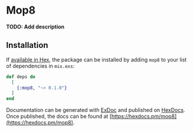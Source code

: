# Mop8

**TODO: Add description**

## Installation

If [available in Hex](https://hex.pm/docs/publish), the package can be installed
by adding `mop8` to your list of dependencies in `mix.exs`:

```elixir
def deps do
  [
    {:mop8, "~> 0.1.0"}
  ]
end
```

Documentation can be generated with [ExDoc](https://github.com/elixir-lang/ex_doc)
and published on [HexDocs](https://hexdocs.pm). Once published, the docs can
be found at [https://hexdocs.pm/mop8](https://hexdocs.pm/mop8).

